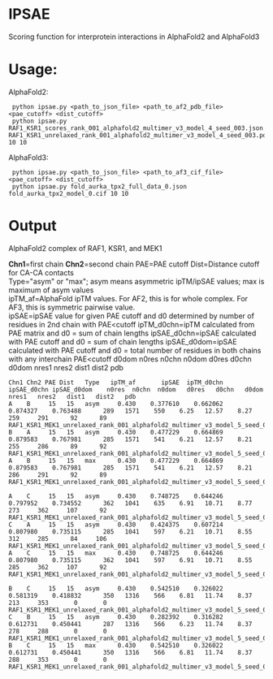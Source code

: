 # IPSAE
Scoring function for interprotein interactions in AlphaFold2 and AlphaFold3

# Usage:                                                                                                                                                                                                     
AlphaFold2:

     python ipsae.py <path_to_json_file> <path_to_af2_pdb_file> <pae_cutoff> <dist_cutoff>   
     python ipsae.py RAF1_KSR1_scores_rank_001_alphafold2_multimer_v3_model_4_seed_003.json RAF1_KSR1_unrelaxed_rank_001_alphafold2_multimer_v3_model_4_seed_003.pdb 10 10

AlphaFold3:

     python ipsae.py <path_to_json_file> <path_to_af3_cif_file> <pae_cutoff> <dist_cutoff>                    
     python ipsae.py fold_aurka_tpx2_full_data_0.json fold_aurka_tpx2_model_0.cif 10 10

# Output

AlphaFold2 complex of RAF1, KSR1, and MEK1

**Chn1**=first chain
**Chn2**=second chain
PAE=PAE cutoff
Dist=Distance cutoff for CA-CA contacts   
Type="asym" or "max"; asym means asymmetric ipTM/ipSAE values; max is maximum of asym values   
ipTM_af=AlphaFold ipTM values. For AF2, this is for whole complex. For AF3, this is symmetric pairwise value.   
ipSAE=ipSAE value for given PAE cutoff and d0 determined by number of residues in 2nd chain with PAE<cutoff 
ipTM_d0chn=ipTM calculated from PAE matrix and d0 = sum of chain lengths 
ipSAE_d0chn=ipSAE calculated with PAE cutoff and d0 = sum of chain lengths
ipSAE_d0dom=ipSAE calculated with PAE cutoff and d0 = total number of residues in both chains with any interchain PAE<cutoff
d0dom    n0res  n0chn  n0dom   d0res   d0chn   d0dom  nres1   nres2   dist1   dist2   pdb

    Chn1 Chn2 PAE Dist   Type   ipTM_af       ipSAE  ipTM_d0chn ipSAE_d0chn ipSAE_d0dom    n0res  n0chn  n0dom   d0res   d0chn   d0dom  nres1   nres2   dist1   dist2   pdb
    A    B     15   15   asym     0.430    0.377610    0.662062    0.874327    0.763488      289   1571    550    6.25   12.57    8.27    259     291      92      89   RAF1_KSR1_MEK1_unrelaxed_rank_001_alphafold2_multimer_v3_model_5_seed_000
    B    A     15   15   asym     0.430    0.477229    0.664869    0.879583    0.767981      285   1571    541    6.21   12.57    8.21    255     286      89      92   RAF1_KSR1_MEK1_unrelaxed_rank_001_alphafold2_multimer_v3_model_5_seed_000
    A    B     15   15   max      0.430    0.477229    0.664869    0.879583    0.767981      285   1571    541    6.21   12.57    8.21    286     291      92      89   RAF1_KSR1_MEK1_unrelaxed_rank_001_alphafold2_multimer_v3_model_5_seed_000
    
    A    C     15   15   asym     0.430    0.748725    0.644246    0.797952    0.734552      362   1041    635    6.91   10.71    8.77    273     362     107      92   RAF1_KSR1_MEK1_unrelaxed_rank_001_alphafold2_multimer_v3_model_5_seed_000
    C    A     15   15   asym     0.430    0.424375    0.607214    0.807980    0.735115      285   1041    597    6.21   10.71    8.55    312     285      84     106   RAF1_KSR1_MEK1_unrelaxed_rank_001_alphafold2_multimer_v3_model_5_seed_000
    A    C     15   15   max      0.430    0.748725    0.644246    0.807980    0.735115      362   1041    597    6.91   10.71    8.55    285     362     107      92   RAF1_KSR1_MEK1_unrelaxed_rank_001_alphafold2_multimer_v3_model_5_seed_000
    
    B    C     15   15   asym     0.430    0.542510    0.326022    0.581319    0.418832      350   1316    566    6.81   11.74    8.37    213     353       0       0   RAF1_KSR1_MEK1_unrelaxed_rank_001_alphafold2_multimer_v3_model_5_seed_000
    C    B     15   15   asym     0.430    0.282392    0.316282    0.612731    0.450441      287   1316    566    6.23   11.74    8.37    278     288       0       0   RAF1_KSR1_MEK1_unrelaxed_rank_001_alphafold2_multimer_v3_model_5_seed_000
    B    C     15   15   max      0.430    0.542510    0.326022    0.612731    0.450441      350   1316    566    6.81   11.74    8.37    288     353       0       0   RAF1_KSR1_MEK1_unrelaxed_rank_001_alphafold2_multimer_v3_model_5_seed_000

